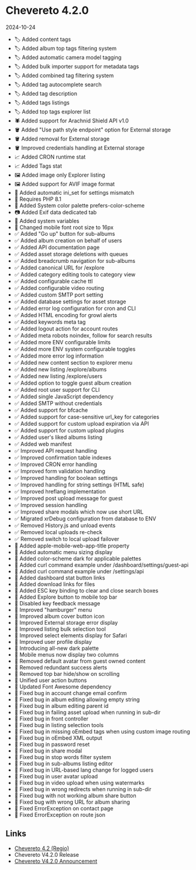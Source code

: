 # Chevereto 4.2.0

2024-10-24

- 🏷️ Added content tags
- 🏷️ Added album top tags filtering system
- 🏷️ Added automatic camera model tagging
- 🏷️ Added bulk importer support for metadata tags
- 🏷️ Added combined tag filtering system
- 🏷️ Added tag autocomplete search
- 🏷️ Added tag description
- 🏷️ Added tags listings
- 🏷️ Added top tags explorer list
- 🕷️ Added support for Arachnid Shield API v1.0
- 🪣 Added "Use path style endpoint" option for External storage
- 🪣 Added removal for External storage
- 🪣 Improved credentials handling at External storage
- 📈 Added CRON runtime stat
- 📈 Added Tags stat
- 🖼️ Added image only Explorer listing
- 🖼️ Added support for AVIF image format
- 🐘 Added automatic ini_set for settings mismatch
- 🐘 Requires PHP 8.1
- 🌚 Added System color palette prefers-color-scheme
- 📷 Added Exif data dedicated tab
- 🐬 Added system variables
- 📱 Changed mobile font root size to 16px
- ✅ Added "Go up" button for sub-albums
- ✅ Added album creation on behalf of users
- ✅ Added API documentation page
- ✅ Added asset storage deletions with queues
- ✅ Added breadcrumb navigation for sub-albums
- ✅ Added canonical URL for /explore
- ✅ Added category editing tools to category view
- ✅ Added configurable cache ttl
- ✅ Added configurable video routing
- ✅ Added custom SMTP port setting
- ✅ Added database settings for asset storage
- ✅ Added error log configuration for cron and CLI
- ✅ Added HTML encoding for growl alerts
- ✅ Added keywords meta tag
- ✅ Added logout action for account routes
- ✅ Added meta robots noindex, follow for search results
- ✅ Added more ENV configurable limits
- ✅ Added more ENV system configurable toggles
- ✅ Added more error log information
- ✅ Added new content section to explorer menu
- ✅ Added new listing /explore/albums
- ✅ Added new listing /explore/users
- ✅ Added option to toggle guest album creation
- ✅ Added root user support for CLI
- ✅ Added single JavaScript dependency
- ✅ Added SMTP without credentials
- ✅ Added support for bfcache
- ✅ Added support for case-sensitive url_key for categories
- ✅ Added support for custom upload expiration via API
- ✅ Added support for custom upload plugins
- ✅ Added user's liked albums listing
- ✅ Added web manifest
- ✅ Improved API request handling
- ✅ Improved confirmation table indexes
- ✅ Improved CRON error handling
- ✅ Improved form validation handling
- ✅ Improved handling for boolean settings
- ✅ Improved handling for string settings (HTML safe)
- ✅ Improved hreflang implementation
- ✅ Improved post upload message for guest
- ✅ Improved session handling
- ✅ Improved share modals which now use short URL
- ✅ Migrated xrDebug configuration from database to ENV
- ✅ Removed History.js and unload events
- ✅ Removed local uploads re-check
- ✅ Removed switch to local upload failover
- 💅 Added apple-mobile-web-app-title property
- 💅 Added automatic menu sizing display
- 💅 Added color-scheme dark for applicable palettes
- 💅 Added curl command example under /dashboard/settings/guest-api
- 💅 Added curl command example under /settings/api
- 💅 Added dashboard stat button links
- 💅 Added download links for files
- 💅 Added ESC key binding to clear and close search boxes
- 💅 Added Explore button to mobile top bar
- 💅 Disabled key feedback message
- 💅 Improved "hamburger" menu
- 💅 Improved album cover button icon
- 💅 Improved External storage error display
- 💅 Improved listing bulk selection tool
- 💅 Improved select elements display for Safari
- 💅 Improved user profile display
- 💅 Introducing all-new dark palette
- 💅 Mobile menus now display two columns
- 💅 Removed default avatar from guest owned content
- 💅 Removed redundant success alerts
- 💅 Removed top bar hide/show on scrolling
- 💅 Unified user action buttons
- 💅 Updated Font Awesome dependency
- 🐞 Fixed bug in account change email confirm
- 🐞 Fixed bug in album editing allowing empty string
- 🐞 Fixed bug in album editing parent id
- 🐞 Fixed bug in failing asset upload when running in sub-dir
- 🐞 Fixed bug in front controller
- 🐞 Fixed bug in listing selection tools
- 🐞 Fixed bug in missing oEmbed tags when using custom image routing
- 🐞 Fixed bug in oEmbed XML output
- 🐞 Fixed bug in password reset
- 🐞 Fixed bug in share modal
- 🐞 Fixed bug in stop words filter system
- 🐞 Fixed bug in sub-albums listing editor
- 🐞 Fixed bug in URL-based lang change for logged users
- 🐞 Fixed bug in user avatar upload
- 🐞 Fixed bug in video upload when using watermarks
- 🐞 Fixed bug in wrong redirects when running in sub-dir
- 🐞 Fixed bug with not working album share button
- 🐞 Fixed bug with wrong URL for album sharing
- 🐞 Fixed ErrorException on contact page
- 🐞 Fixed ErrorException on route json

## Links

- [Chevereto 4.2 (Regio)](https://blog.chevereto.com/2024/10/24/chevereto-4-2/)
- Chevereto V4.2.0 Release
- [Chevereto V4.2.0 Announcement](https://chevereto.com/community/threads/chevereto-v4-2-0-announcement.15529/)
